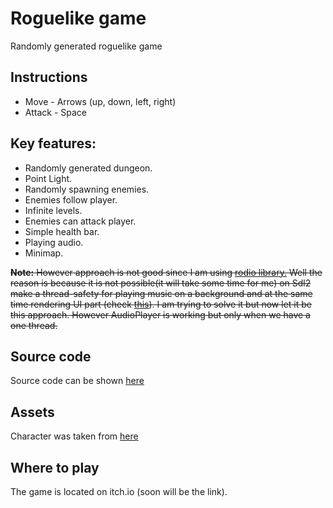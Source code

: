 # Roguelike game

Randomly generated roguelike game

## Instructions
* Move - Arrows (up, down, left, right)
* Attack - Space

## Key features:
* Randomly generated dungeon.
* Point Light.
* Randomly spawning enemies.
* Enemies follow player.
* Infinite levels.
* Enemies can attack player.
* Simple health bar.
* Playing audio. 
* Minimap.

~~**Note:** However approach is not good since I am using [rodio library.](https://github.com/RustAudio/rodio) Well the reason is because it is not possible(it will take some time for me) on Sdl2 make a thread-safety for playing music on a background and at the same time rendering UI part (check [this](https://github.com/Rust-SDL2/rust-sdl2/issues/1063)). I am trying to solve it but now let it be this approach. However AudioPlayer is working but only when we have a one thread.~~

## Source code
Source code can be shown [here](/examples/roguelike/game_example.rs)

## Assets
Character was taken from [here](https://totuslotus.itch.io/characterpack)

## Where to play
The game is located on itch.io (soon will be the link).